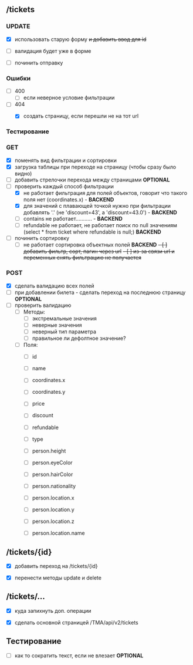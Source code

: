 ## /tickets

### UPDATE
- [x] использовать старую форму ~~и добавить ввод для id~~
- [ ] валидация будет уже в форме
- [ ] починить отправку


### Ошибки
- [ ] 400
  - [ ] если неверное условие фильтрации
- [ ] 404
  - [x] создать страницу, если перешли не на тот url


### Тестирование

### GET
- [x] поменять вид фильтрации и сортировки
- [x] загрузка таблицы при переходе на страницу (чтобы сразу было видно)
- [ ] добавить стрелочки перехода между страницами **OPTIONAL**
- [ ] проверить каждый способ фильтрации
  - [x] не работает фильтрация для полей объектов, говорит что такого поля нет (coordinates.x) - **BACKEND**
  - [x] для значений с плавающей точкой нужно при фильтрации добавлять '.' (не 'discount=43', а 'discount=43.0') - **BACKEND**
  - [ ] contains не работает........... - **BACKEND**
  - [ ] refundable не работает, не работает поиск по null значениям (select * from ticket where refundable is null;) **BACKEND** 
- [ ] починить сортировку
  - [ ] не работает сортировка объектных полей **BACKEND**
~~- [ ] добавить фильтр, сорт, пагин через url~~
  ~~- [ ] из-за связи url и переменных снять фильтрацию не получается~~

### POST
- [x] сделать валидацию всех полей
- [ ] при добавлении билета - сделать переход на последнюю страницу **OPTIONAL**
- [ ] проверить валидацию
  - [ ] Методы:
    - [ ] экстремальные значения
    - [ ] неверные значения
    - [ ] неверный тип параметра
    - [ ] правильное ли дефолтное значение?
  - [ ] Поля:
    - [ ] id
    - [ ] name
    - [ ] coordinates.x
    - [ ] coordinates.y
    - [ ] price
    - [ ] discount
    - [ ] refundable
    - [ ] type
    - [ ] person.height
    - [ ] person.eyeColor
    - [ ] person.hairColor
    - [ ] person.nationality
    - [ ] person.location.x
    - [ ] person.location.y
    - [ ] person.location.z
    - [ ] person.location.name


## /tickets/{id}
- [x] добавить переход на /tickets/{id}
- [x] перенести методы update и delete
 


## /tickets/...
- [x] куда запихнуть доп. операции
- [x] сделать основной страницей /TMA/api/v2/tickets



## Тестирование
- [ ] как то сократить текст, если не влезает **OPTIONAL**
